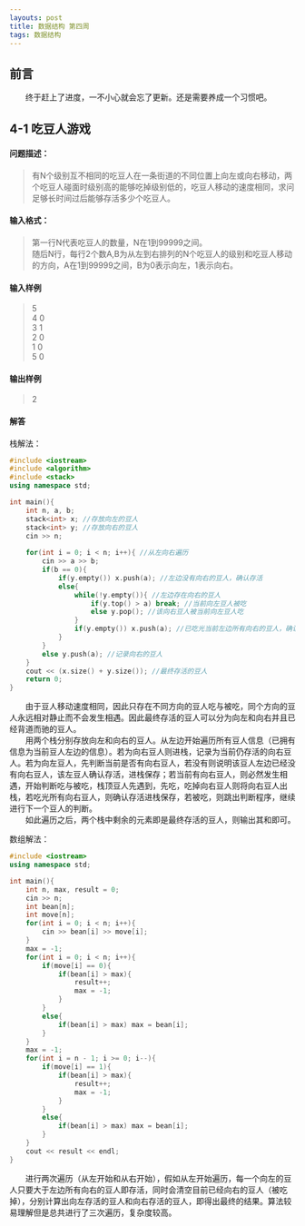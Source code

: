 ```yaml
---
layouts: post
title: 数据结构 第四周
tags: 数据结构
---
```


## 前言
&emsp;&emsp;终于赶上了进度，一不小心就会忘了更新。还是需要养成一个习惯吧。

## 4-1 吃豆人游戏

#### 问题描述：
> 有N个级别互不相同的吃豆人在一条街道的不同位置上向左或向右移动，两个吃豆人碰面时级别高的能够吃掉级别低的，吃豆人移动的速度相同，求问足够长时间过后能够存活多少个吃豆人。

#### 输入格式：
> 第一行N代表吃豆人的数量，N在1到99999之间。  
> 随后N行，每行2个数A,B为从左到右排列的N个吃豆人的级别和吃豆人移动的方向，A在1到99999之间，B为0表示向左，1表示向右。  

#### 输入样例
> 5  
> 4 0   
> 3 1  
> 2 0  
> 1 0  
> 5 0  

#### 输出样例
> 2

#### 解答
栈解法：
```cpp
#include <iostream>
#include <algorithm>
#include <stack>
using namespace std;

int main(){
    int n, a, b;
    stack<int> x; //存放向左的豆人
    stack<int> y; //存放向右的豆人
    cin >> n;
    
    for(int i = 0; i < n; i++){ //从左向右遍历
        cin >> a >> b;
        if(b == 0){
            if(y.empty()) x.push(a); //左边没有向右的豆人，确认存活
            else{
                while(!y.empty()){ //左边存在向右的豆人
                    if(y.top() > a) break; //当前向左豆人被吃
                    else y.pop(); //该向右豆人被当前向左豆人吃
                }
                if(y.empty()) x.push(a); //已吃光当前左边所有向右的豆人，确认存活
            }
        }
        else y.push(a); //记录向右的豆人
    }
    cout << (x.size() + y.size()); //最终存活的豆人
    return 0;
}
```
&emsp;&emsp;由于豆人移动速度相同，因此只存在不同方向的豆人吃与被吃，同个方向的豆人永远相对静止而不会发生相遇。因此最终存活的豆人可以分为向左和向右并且已经背道而驰的豆人。  
&emsp;&emsp;用两个栈分别存放向左和向右的豆人。从左边开始遍历所有豆人信息（已拥有信息为当前豆人左边的信息）。若为向右豆人则进栈，记录为当前仍存活的向右豆人。若为向左豆人，先判断当前是否有向右豆人，若没有则说明该豆人左边已经没有向右豆人，该左豆人确认存活，进栈保存；若当前有向右豆人，则必然发生相遇，开始判断吃与被吃，栈顶豆人先遇到，先吃，吃掉向右豆人则将向右豆人出栈，若吃光所有向右豆人，则确认存活进栈保存，若被吃，则跳出判断程序，继续进行下一个豆人的判断。  
&emsp;&emsp;如此遍历之后，两个栈中剩余的元素即是最终存活的豆人，则输出其和即可。  

数组解法：
```cpp
#include <iostream>
using namespace std;

int main(){
	int n, max, result = 0;
	cin >> n;
	int bean[n];
	int move[n];
	for(int i = 0; i < n; i++){
		cin >> bean[i] >> move[i];
	}
	max = -1;
	for(int i = 0; i < n; i++){
		if(move[i] == 0){
			if(bean[i] > max){
				result++;
				max = -1;	
			}
		}
		else{
			if(bean[i] > max) max = bean[i];
		}
	}
	max = -1;
	for(int i = n - 1; i >= 0; i--){
		if(move[i] == 1){
			if(bean[i] > max){
				result++;
				max = -1;
			}
		}
		else{
			if(bean[i] > max) max = bean[i];
		}
	}
	cout << result << endl;
}
```
&emsp;&emsp;进行两次遍历（从左开始和从右开始），假如从左开始遍历，每一个向左的豆人只要大于左边所有向右的豆人即存活，同时会清空目前已经向右的豆人（被吃掉），分别计算出向左存活的豆人和向右存活的豆人，即得出最终的结果。算法较易理解但是总共进行了三次遍历，复杂度较高。